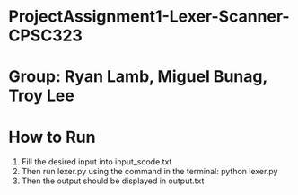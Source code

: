 # ProjectAssignment1-Lexer-Scanner-CPSC323

# Group: Ryan Lamb, Miguel Bunag, Troy Lee

# How to Run
1. Fill the desired input into input_scode.txt
2. Then run lexer.py using the command in the terminal: python lexer.py
3. Then the output should be displayed in output.txt
